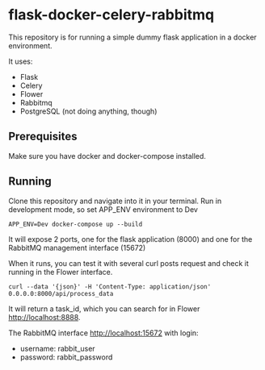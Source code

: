 # flask-docker-celery-rabbitmq

This repository is for running a simple dummy flask application in a docker environment.

It uses:
- Flask
- Celery
- Flower
- Rabbitmq
- PostgreSQL (not doing anything, though)


## Prerequisites
Make sure you have docker and docker-compose installed.

## Running
Clone this repository and navigate into it in your terminal.
Run in development mode, so set APP_ENV environment to Dev

    APP_ENV=Dev docker-compose up --build

It will expose 2 ports, one for the flask application (8000) and one for the RabbitMQ management interface (15672)

When it runs, you can test it with several curl posts request and check it running in the Flower interface.

    curl --data '{json}' -H 'Content-Type: application/json' 0.0.0.0:8000/api/process_data

It will return a task_id, which you can search for in Flower [http://localhost:8888](http://0.0.0.0:8888/tasks).

The RabbitMQ interface [http://localhost:15672](http://0.0.0.0:15672/) with login:
- username: rabbit_user
- password: rabbit_password

